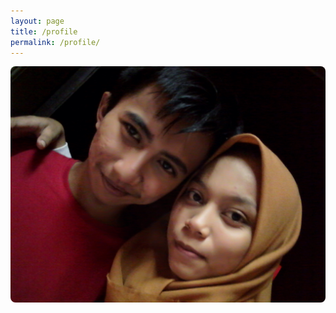 ```yaml
---
layout: page
title: /profile
permalink: /profile/
---
```

<div>
<img style="border-radius: 8px;" alt="Aing dan bebeb" src="https://raw.githubusercontent.com/N74NK/N74NK.github.io/master/_images/1585582795-picsay.jpg" />

<div>
